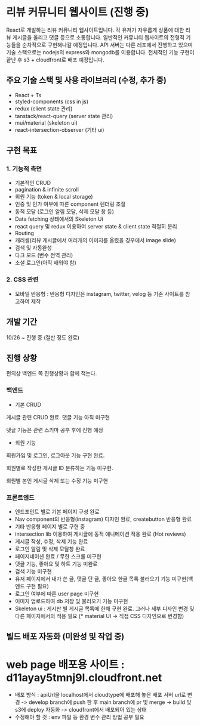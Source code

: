 # 리뷰 커뮤니티 웹사이트 (진행 중)

React로 개발하는 리뷰 커뮤니티 웹사이트입니다. 각 유저가 자유롭게 상품에 대한 리뷰 게시글을 올리고 댓글 등으로 소통합니다. 일반적인 커뮤니티 웹사이트의 전형적 기능들을 순차적으로 구현해나갈 예정입니다. API 서버는 다른 레포에서 진행하고 있으며 기술 스택으로는 nodejs의 express와 mongodb를 이용합니다.
전체적인 기능 구현이 끝난 후 s3 + cloudfront로 배포 예정입니다.

## 주요 기술 스택 및 사용 라이브러리 (수정, 추가 중)

- React + Ts
- styled-components (css in js)
- redux (client state 관리)
- tanstack/react-query (server state 관리)
- mui/material (skeleton ui)
- react-intersection-observer (기타 ui)

## 구현 목표

### 1. 기능적 측면

- 기본적인 CRUD
- pagination & infinite scroll
- 회원 기능 (token & local storage)
- 인증 및 인가 여부에 따른 component 렌더링 조절
- 동적 모달 (로그인 알림 모달, 삭제 모달 창 등)
- Data fetching 상태에서의 Skeleton Ui
- react query 및 redux 이용하여 server state & client state 적절히 분리
- Routing
- 캐러셀(리뷰 게시글에서 여러개의 이미지를 올렸을 경우에서 image slide)
- 검색 및 자동완성
- 다크 모드 (변수 전역 관리)
- 소셜 로그인(아직 배워야 함)

### 2. CSS 관련

- 모바일 반응형 : 반응형 디자인은 instagram, twitter, velog 등 기존 사이트를 참고하여 제작

## 개발 기간

10/26 ~ 진행 중 (절반 정도 완료)

## 진행 상황

편의상 백엔드 쪽 진행상황과 함께 적는다.

### 백엔드

- 기본 CRUD

게시글 관련 CRUD 완료. 댓글 기능 아직 미구현

댓글 기능은 관련 스키마 공부 후에 진행 예정

- 회원 기능

회원가입 및 로그인, 로그아웃 기능 구현 완료.

회원별로 작성한 게시글 ID 분류하는 기능 미구현.

회원별 본인 게시글 삭제 또는 수정 기능 미구현

### 프론트엔드

- 엔드포인트 별로 기본 페이지 구성 완료
- Nav component의 반응형(instagram) 디자인 완료, createbutton 반응형 완료
- 기타 반응형 페이지 별로 구현 중
- intersection lib 이용하여 게시글에 동적 애니메이션 적용 완료 (Hot reviews)
- 게시글 작성, 수정, 삭제 기능 완료
- 로그인 알림 및 삭제 모달창 완료
- 페이지네이션 완료 / 무한 스크롤 미구현
- 댓글 기능, 좋아요 및 하트 기능 미완료
- 검색 기능 미구현
- 유저 페이지에서 내가 쓴 글, 댓글 단 글, 좋아요 한글 목록 불러오기 기능 미구현(백엔드 구현 필요)
- 로그인 여부에 따른 user page 미구현
- 이미지 업로드하여 db 저장 및 불러오기 기능 미구현
- Skeleton ui : 게시판 별 게시글 목록에 한해 구현 완료. 그러나 세부 디자인 변경 및 다른 페이지에서의 적용 필요 (\* material UI -> 직접 CSS 디자인으로 변경함)

## 빌드 배포 자동화 (미완성 및 작업 중)

# web page 배포용 사이트 : d11ayay5tmnj9l.cloudfront.net

- 배포 방식 : apiUrl을 localhost에서 cloudtype에 배포해 놓은 배포 서버 url로 변경 -> develop branch에 push 한 후 main branch에 pr 및 merge -> build 및 s3에 deploy 자동화 -> cloudfront에서 배포되어 있는 상태
- 수정해야 할 것 : env 파일 등 환경 변수 관리 방법 공부 필요
